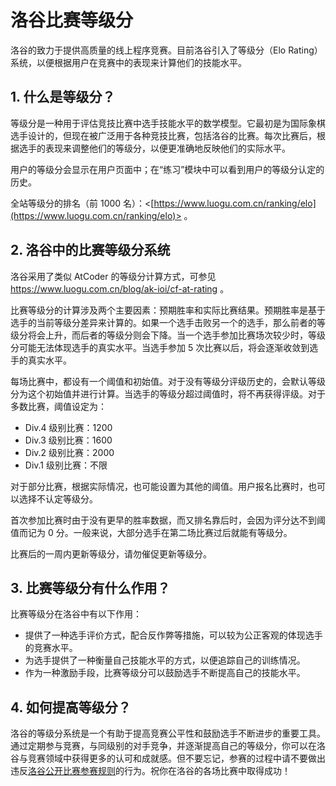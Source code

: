 # 洛谷比赛等级分

洛谷的致力于提供高质量的线上程序竞赛。目前洛谷引入了等级分（Elo Rating）系统，以便根据用户在竞赛中的表现来计算他们的技能水平。

## 1. 什么是等级分？

等级分是一种用于评估竞技比赛中选手技能水平的数学模型。它最初是为国际象棋选手设计的，但现在被广泛用于各种竞技比赛，包括洛谷的比赛。每次比赛后，根据选手的表现来调整他们的等级分，以便更准确地反映他们的实际水平。

用户的等级分会显示在用户页面中；在“练习”模块中可以看到用户的等级分认定的历史。

全站等级分的排名（前 1000 名）：<[https://www.luogu.com.cn/ranking/elo](https://www.luogu.com.cn/ranking/elo)> 。

## 2. 洛谷中的比赛等级分系统

洛谷采用了类似 AtCoder 的等级分计算方式，可参见 <https://www.luogu.com.cn/blog/ak-ioi/cf-at-rating> 。

比赛等级分的计算涉及两个主要因素：预期胜率和实际比赛结果。预期胜率是基于选手的当前等级分差异来计算的。如果一个选手击败另一个的选手，那么前者的等级分将会上升，而后者的等级分则会下降。当一个选手参加比赛场次较少时，等级分可能无法体现选手的真实水平。当选手参加 5 次比赛以后，将会逐渐收敛到选手的真实水平。

每场比赛中，都设有一个阈值和初始值。对于没有等级分评级历史的，会默认等级分为这个初始值并进行计算。当选手的等级分超过阈值时，将不再获得评级。对于多数比赛，阈值设定为：

- Div.4 级别比赛：1200
- Div.3 级别比赛：1600
- Div.2 级别比赛：2000
- Div.1 级别比赛：不限

对于部分比赛，根据实际情况，也可能设置为其他的阈值。用户报名比赛时，也可以选择不认定等级分。

首次参加比赛时由于没有更早的胜率数据，而又排名靠后时，会因为评分达不到阈值而记为 0 分。一般来说，大部分选手在第二场比赛过后就能有等级分。

比赛后的一周内更新等级分，请勿催促更新等级分。

## 3. 比赛等级分有什么作用？

比赛等级分在洛谷中有以下作用：

- 提供了一种选手评价方式，配合反作弊等措施，可以较为公正客观的体现选手的竞赛水平。
- 为选手提供了一种衡量自己技能水平的方式，以便追踪自己的训练情况。
- 作为一种激励手段，比赛等级分可以鼓励选手不断提高自己的技能水平。

## 4. 如何提高等级分？

洛谷的等级分系统是一个有助于提高竞赛公平性和鼓励选手不断进步的重要工具。通过定期参与竞赛，与同级别的对手竞争，并逐渐提高自己的等级分，你可以在洛谷与竞赛领域中获得更多的认可和成就感。但不要忘记，参赛的过程中请不要做出违反[洛谷公开比赛参赛规则](../../../rules/community/contest-participation.md)的行为。祝你在洛谷的各场比赛中取得成功！
